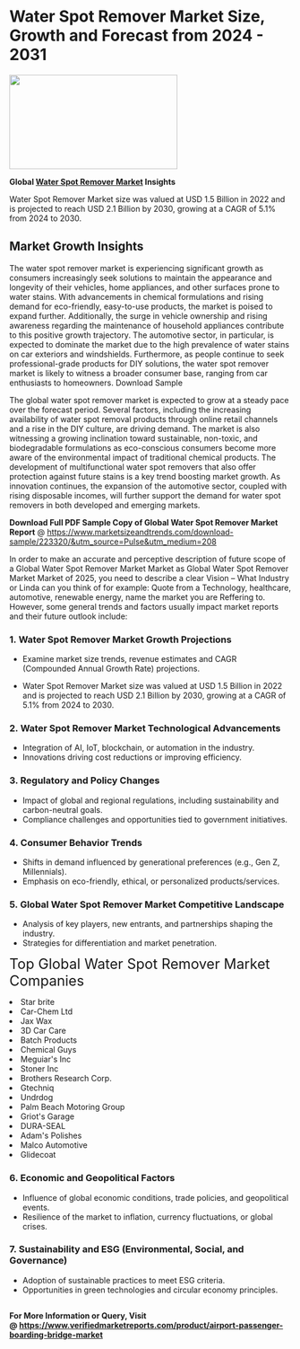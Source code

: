 <H1>Water Spot Remover Market Size, Growth and Forecast from 2024 - 2031</H1><img class="aligncenter size-medium wp-image-584254" src="https://thirdeyenews.in/wp-content/uploads/2024/09/Global-Market-Research-300x168.jpeg" alt="" width="300" height="168" /><p><strong>Global&nbsp;<a href="https://www.marketsizeandtrends.com/download-sample/223320/&amp;utm_source=Pulse&amp;utm_medium=208">Water Spot Remover Market</a> Insights</strong></p><p>Water Spot Remover Market size was valued at USD 1.5 Billion in 2022 and is projected to reach USD 2.1 Billion by 2030, growing at a CAGR of 5.1% from 2024 to 2030.</p><p><h2>Market Growth Insights</h2> <p>The water spot remover market is experiencing significant growth as consumers increasingly seek solutions to maintain the appearance and longevity of their vehicles, home appliances, and other surfaces prone to water stains. With advancements in chemical formulations and rising demand for eco-friendly, easy-to-use products, the market is poised to expand further. Additionally, the surge in vehicle ownership and rising awareness regarding the maintenance of household appliances contribute to this positive growth trajectory. The automotive sector, in particular, is expected to dominate the market due to the high prevalence of water stains on car exteriors and windshields. Furthermore, as people continue to seek professional-grade products for DIY solutions, the water spot remover market is likely to witness a broader consumer base, ranging from car enthusiasts to homeowners. Download Sample </p> <p>The global water spot remover market is expected to grow at a steady pace over the forecast period. Several factors, including the increasing availability of water spot removal products through online retail channels and a rise in the DIY culture, are driving demand. The market is also witnessing a growing inclination toward sustainable, non-toxic, and biodegradable formulations as eco-conscious consumers become more aware of the environmental impact of traditional chemical products. The development of multifunctional water spot removers that also offer protection against future stains is a key trend boosting market growth. As innovation continues, the expansion of the automotive sector, coupled with rising disposable incomes, will further support the demand for water spot removers in both developed and emerging markets. </p><p><span class=""><strong>Download Full PDF Sample Copy of Global Water Spot Remover Market Report</strong> @ <a href="https://www.marketsizeandtrends.com/download-sample/223320/&amp;utm_source=Pulse&amp;utm_medium=208" target="_blank">https://www.marketsizeandtrends.com/download-sample/223320/&amp;utm_source=Pulse&amp;utm_medium=208</a></span></p><p>In order to make an accurate and perceptive description of future scope of a Global&nbsp;Water Spot Remover Market Market as Global&nbsp;Water Spot Remover Market Market of 2025, you need to describe a clear Vision &ndash; What Industry or Linda can you think of for example: Quote from a Technology, healthcare, automotive, renewable energy, name the market you are Reffering to. However, some general trends and factors usually impact market reports and their future outlook include:</p><h3>1.&nbsp;<strong>Water Spot Remover Market Growth Projections</strong></h3><ul><li>Examine market size trends, revenue estimates and CAGR (Compounded Annual Growth Rate) projections.</li><li><p>Water Spot Remover Market size was valued at USD 1.5 Billion in 2022 and is projected to reach USD 2.1 Billion by 2030, growing at a CAGR of 5.1% from 2024 to 2030.</p></li></ul><h3>2.&nbsp;<strong>Water Spot Remover Market Technological Advancements</strong></h3><ul><li>Integration of AI, IoT, blockchain, or automation in the industry.</li><li>Innovations driving cost reductions or improving efficiency.</li></ul><h3>3.&nbsp;<strong>Regulatory and Policy Changes</strong></h3><ul><li>Impact of global and regional regulations, including sustainability and carbon-neutral goals.</li><li>Compliance challenges and opportunities tied to government initiatives.</li></ul><h3>4.&nbsp;<strong>Consumer Behavior Trends</strong></h3><ul><li>Shifts in demand influenced by generational preferences (e.g., Gen Z, Millennials).</li><li>Emphasis on eco-friendly, ethical, or personalized products/services.</li></ul><h3>5.&nbsp;<strong>Global Water Spot Remover Market Competitive Landscape</strong></h3><ul><li>Analysis of key players, new entrants, and partnerships shaping the industry.</li><li>Strategies for differentiation and market penetration.</li></ul><p data-pm-slice="1 1 []"><span style="color: inherit; font-family: inherit; font-size: 25px;">Top Global Water Spot Remover Market Companies</span></p><div class="" data-test-id=""><p><li>Star brite</li><li> Car-Chem Ltd</li><li> Jax Wax</li><li> 3D Car Care</li><li> Batch Products</li><li> Chemical Guys</li><li> Meguiar's Inc</li><li> Stoner Inc</li><li> Brothers Research Corp.</li><li> Gtechniq</li><li> Undrdog</li><li> Palm Beach Motoring Group</li><li> Griot's Garage</li><li> DURA-SEAL</li><li> Adam's Polishes</li><li> Malco Automotive</li><li> Glidecoat</li></p></div><h3>6.&nbsp;<strong>Economic and Geopolitical Factors</strong></h3><ul><li>Influence of global economic conditions, trade policies, and geopolitical events.</li><li>Resilience of the market to inflation, currency fluctuations, or global crises.</li></ul><h3>7.&nbsp;<strong>Sustainability and ESG (Environmental, Social, and Governance)</strong></h3><ul><li>Adoption of sustainable practices to meet ESG criteria.</li><li>Opportunities in green technologies and circular economy principles.</li></ul><h2><strong style="font-size: 14px;">For More Information or Query, Visit @&nbsp;</strong><a style="background-color: #ffffff; font-size: 14px;" href="https://www.marketsizeandtrends.com/report/water-spot-remover-market/" target="_blank">https://www.verifiedmarketreports.com/product/airport-passenger-boarding-bridge-market</a></h2>
